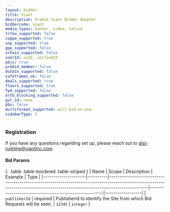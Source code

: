 ```yaml
---
layout: bidder
title: Viant
description: Prebid Viant Bidder Adapter
biddercode: viant
media_types: banner, video, native
tcfeu_supported: false
coppa_supported: true
usp_supported: true
gpp_supported: false
schain_supported: false
userId: uid2, unifiedId
pbjs: true
prebid_member: false
dchain_supported: false
safeframes_ok: false
deals_supported: true
floors_supported: true
fpd_supported: false
ortb_blocking_supported: false
gvl_id: none
pbs: false
multiformat_supported: will-bid-on-one
sidebarType: 1
---
```


### Registration

If you have any questions regarding set up, please reach out to <dist-runtime@viantinc.com>.

#### Bid Params

{: .table .table-bordered .table-striped }
| Name                | Scope    | Description                                                                                                                                                                   | Example                                               | Type             |
|---------------------|----------|-------------------------------------------------------------------------------------------------------------------------------------------------------------------------------|-------------------------------------------------------|------------------|
| `publisherId`       | required | PublisherId to identify the Site from which Bid Requests will be seen.                                                                                                        | `12345`                                               | `integer`         |
